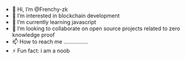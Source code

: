 - 👋 Hi, I’m @Frenchy-zk
- 👀 I’m interested in blockchain development
- 🌱 I’m currently learning javascript
- 💞️ I’m looking to collaborate on open source projects related to zero knowledge proof
- 📫 How to reach me ................
- ⚡ Fun fact: i am a noob

<!---
Frenchy-zk/Frenchy-zk is a ✨ special ✨ repository because its `README.md` (this file) appears on your GitHub profile.
You can click the Preview link to take a look at your changes.
--->
